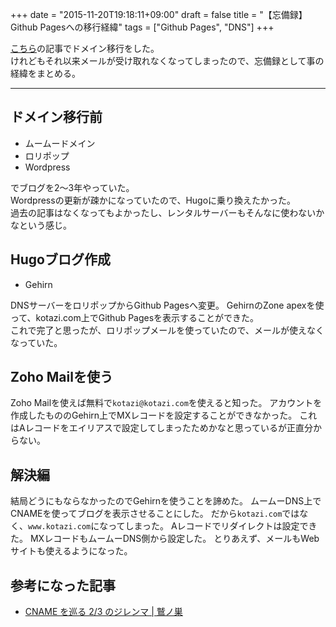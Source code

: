 +++
date = "2015-11-20T19:18:11+09:00"
draft = false
title = "【忘備録】Github Pagesへの移行経緯"
tags = ["Github Pages", "DNS"]
+++

[こちら](http://www.kotazi.com/blog/post/2015111201/)の記事でドメイン移行をした。  
けれどもそれ以来メールが受け取れなくなってしまったので、忘備録として事の経緯をまとめる。

<hr>

## ドメイン移行前

- ムームードメイン
- ロリポップ
- Wordpress

でブログを2〜3年やっていた。  
Wordpressの更新が疎かになっていたので、Hugoに乗り換えたかった。  
過去の記事はなくなってもよかったし、レンタルサーバーもそんなに使わないかなという感じ。

## Hugoブログ作成

- Gehirn

DNSサーバーをロリポップからGithub Pagesへ変更。
GehirnのZone apexを使って、kotazi.com上でGithub Pagesを表示することができた。  
これで完了と思ったが、ロリポップメールを使っていたので、メールが使えなくなっていた。  

## Zoho Mailを使う

Zoho Mailを使えば無料で`kotazi@kotazi.com`を使えると知った。
アカウントを作成したもののGehirn上でMXレコードを設定することができなかった。
これはAレコードをエイリアスで設定してしまったためかなと思っているが正直分からない。

## 解決編

結局どうにもならなかったのでGehirnを使うことを諦めた。
ムームーDNS上でCNAMEを使ってブログを表示させることにした。
だから`kotazi.com`ではなく、`www.kotazi.com`になってしまった。
Aレコードでリダイレクトは設定できた。
MXレコードもムームーDNS側から設定した。
とりあえず、メールもWebサイトも使えるようになった。

## 参考になった記事

- [CNAME を巡る 2/3 のジレンマ | 鷲ノ巣](http://tech.blog.aerie.jp/entry/2014/09/09/162135)
